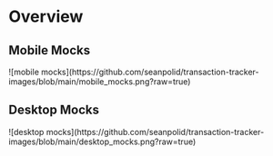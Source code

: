 <h1>Overview</h1>

<h2>Mobile Mocks</h2>
![mobile mocks](https://github.com/seanpolid/transaction-tracker-images/blob/main/mobile_mocks.png?raw=true)

<h2>Desktop Mocks</h2>
![desktop mocks](https://github.com/seanpolid/transaction-tracker-images/blob/main/desktop_mocks.png?raw=true)
